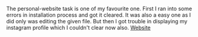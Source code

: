 The personal-website task is one of my favourite one. First I ran into some errors in installation process and got it cleared. It was also a easy one as I did only was editing the given file. But then I got trouble in displaying my instagram profile which I couldn't clear now also.
[Website](https://shyamdevkrishnanj.github.io/)
